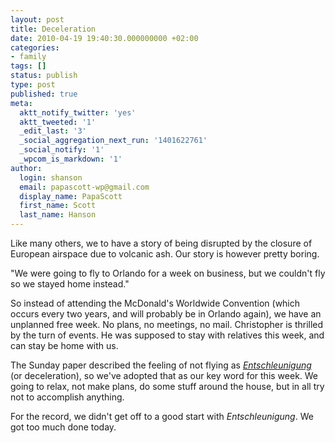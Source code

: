 ```yaml
---
layout: post
title: Deceleration
date: 2010-04-19 19:40:30.000000000 +02:00
categories:
- family
tags: []
status: publish
type: post
published: true
meta:
  aktt_notify_twitter: 'yes'
  aktt_tweeted: '1'
  _edit_last: '3'
  _social_aggregation_next_run: '1401622761'
  _social_notify: '1'
  _wpcom_is_markdown: '1'
author:
  login: shanson
  email: papascott-wp@gmail.com
  display_name: PapaScott
  first_name: Scott
  last_name: Hanson
---
```

<p>Like many others, we to have a story of being disrupted by the closure of European airspace due to volcanic ash. Our story is however pretty boring.</p>
<p>"We were going to fly to Orlando for a week on business, but we couldn't fly so we stayed home instead."</p>
<p>So instead of attending the McDonald's Worldwide Convention (which occurs every two years, and will probably be in Orlando again), we have an unplanned free week. No plans, no meetings, no mail. Christopher is thrilled by the turn of events. He was supposed to stay with relatives this week, and can stay be home with us.</p>
<p>The Sunday paper described the feeling of not flying as <a href="http://www.welt.de/die-welt/politik/article7229859/Poesie-des-Stillstands.html"><em>Entschleunigung</em></a> (or deceleration), so we've adopted that as our key word for this week. We going to relax, not make plans, do some stuff around the house, but in all try not to accomplish anything.</p>
<p>For the record, we didn't get off to a good start with <em>Entschleunigung</em>. We got too much done today.</p>
